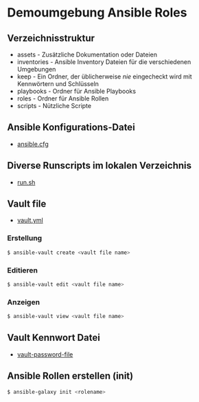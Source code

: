 # Demoumgebung Ansible Roles

## Verzeichnisstruktur

- assets - Zusätzliche Dokumentation oder Dateien
- inventories - Ansible Inventory Dateien für die verschiedenen Umgebungen
- keep - Ein Ordner, der üblicherweise _nie_ eingecheckt wird mit Kennwörtern und Schlüsseln
- playbooks - Ordner für Ansible Playbooks
- roles - Ordner für Ansible Rollen
- scripts - Nützliche Scripte

## Ansible Konfigurations-Datei
- [ansible.cfg](ansible.cfg)

## Diverse Runscripts im lokalen Verzeichnis
- [run.sh](run.sh)

## Vault file
- [vault.yml](inventories/test/group_vars/all/vault.yml)

### Erstellung
```bash
$ ansible-vault create <vault file name>
```
### Editieren
```bash
$ ansible-vault edit <vault file name>
```
### Anzeigen
```bash
$ ansible-vault view <vault file name>
```

## Vault Kennwort Datei
- [vault-password-file](keep/vault-password-file)

## Ansible Rollen erstellen (init)
```bash
$ ansible-galaxy init <rolename>
```
